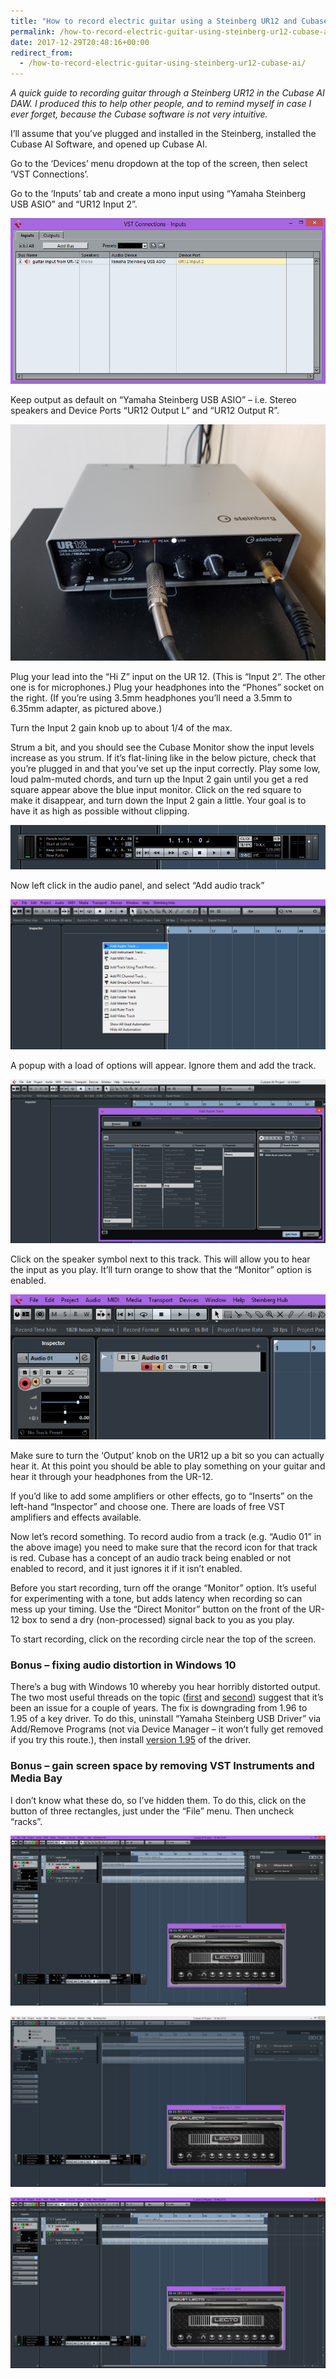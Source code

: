 ```yaml
---
title: "How to record electric guitar using a Steinberg UR12 and Cubase AI"
permalink: /how-to-record-electric-guitar-using-steinberg-ur12-cubase-ai
date: 2017-12-29T20:48:16+00:00
redirect_from:
  - /how-to-record-electric-guitar-using-steinberg-ur12-cubase-ai/
---
```


*A quick guide to recording guitar through a Steinberg UR12 in the Cubase AI DAW. I produced this to help other people, and to remind myself in case I ever forget, because the Cubase software is not very intuitive.*

I’ll assume that you’ve plugged and installed in the Steinberg, installed the Cubase AI Software, and opened up Cubase AI.

Go to the ‘Devices’ menu dropdown at the top of the screen, then select ‘VST Connections’.

Go to the ‘Inputs’ tab and create a mono input using “Yamaha Steinberg USB ASIO” and “UR12 Input 2”.

![Cubase AI VST Connections controls - Input tab](https://github.com/martinlugton/martinlugton.github.io/blob/main/images/setting-up-input-audio-bus-steinberg-ur-12-and-cubase.png?raw=true)

Keep output as default on “Yamaha Steinberg USB ASIO” – i.e. Stereo speakers and Device Ports “UR12 Output L” and “UR12 Output R”.

![Steinberg UR-12 with guitar lead and headphones plugged in](https://github.com/martinlugton/martinlugton.github.io/blob/main/images/Steinberg-UR-12-with-guitar-lead-plugged-in.jpg?raw=true)

Plug your lead into the “Hi Z” input on the UR 12. (This is “Input 2”. The other one is for microphones.) Plug your headphones into the “Phones” socket on the right. (If you’re using 3.5mm headphones you’ll need a 3.5mm to 6.35mm adapter, as pictured above.)

Turn the Input 2 gain knob up to about 1/4 of the max.

Strum a bit, and you should see the Cubase Monitor show the input levels increase as you strum. If it’s flat-lining like in the below picture, check that you’re plugged in and that you’ve set up the input correctly. Play some low, loud palm-muted chords, and turn up the Input 2 gain until you get a red square appear above the blue input monitor. Click on the red square to make it disappear, and turn down the Input 2 gain a little. Your goal is to have it as high as possible without clipping.

![Cubase AI monitor showing no input](https://github.com/martinlugton/martinlugton.github.io/blob/main/images/monitor-with-no-input.png?raw=true)

Now left click in the audio panel, and select “Add audio track”

![menu for adding new tracks in Cubase AI](https://github.com/martinlugton/martinlugton.github.io/blob/main/images/add-new-audio-track.png?raw=true)

A popup with a load of options will appear. Ignore them and add the track.

![Cubase AI add audio track settings](https://github.com/martinlugton/martinlugton.github.io/blob/main/images/add-audio-track-lots-of-settings-to-ignore.png?raw=true)

Click on the speaker symbol next to this track. This will allow you to hear the input as you play. It’ll turn orange to show that the “Monitor” option is enabled.

![Audio track with Monitor option selected](https://github.com/martinlugton/martinlugton.github.io/blob/main/images/Cubase-click-Monitor-to-hear-your-input.png?raw=true)

Make sure to turn the ‘Output’ knob on the UR12 up a bit so you can actually hear it. At this point you should be able to play something on your guitar and hear it through your headphones from the UR-12.

If you’d like to add some amplifiers or other effects, go to “Inserts” on the left-hand “Inspector” and choose one. There are loads of free VST amplifiers and effects available.

Now let’s record something. To record audio from a track (e.g. “Audio 01” in the above image) you need to make sure that the record icon for that track is red. Cubase has a concept of an audio track being enabled or not enabled to record, and it just ignores it if it isn’t enabled.

Before you start recording, turn off the orange “Monitor” option. It’s useful for experimenting with a tone, but adds latency when recording so can mess up your timing. Use the “Direct Monitor” button on the front of the UR-12 box to send a dry (non-processed) signal back to you as you play.

To start recording, click on the recording circle near the top of the screen.

### Bonus – fixing audio distortion in Windows 10

There’s a bug with Windows 10 whereby you hear horribly distorted output.
The two most useful threads on the topic ([first](https://www.steinberg.net/forums/viewtopic.php?f=157&t=89056) and [second](https://www.steinberg.net/forums/viewtopic.php?f=157&t=91983)) suggest that it’s been an issue for a couple of years. The fix is downgrading from 1.96 to 1.95 of a key driver. To do this, uninstall “Yamaha Steinberg USB Driver” via Add/Remove Programs (not via Device Manager – it won’t fully get removed if you try this route.), then install [version 1.95](http://www.yamahaproaudio.com/global/en/downloads/firmware_software/yamaha_steinberg_usb_driver/yamaha_steinberg_usb_driver_195_win64.jsp) of the driver.

### Bonus – gain screen space by removing VST Instruments and Media Bay

I don’t know what these do, so I’ve hidden them. To do this, click on the button of three rectangles, just under the “File” menu. Then uncheck “racks”.

![Cubase before removing VST instruments and racks](https://github.com/martinlugton/martinlugton.github.io/blob/main/images/Cubase-before-removing-VST-instruments-and-racks.png?raw=true)

![Cubase disabling racks and VST instruments panel](https://github.com/martinlugton/martinlugton.github.io/blob/main/images/Cubase-disabling-racks-and-VST-instruments-panel-e1518964190.png?raw=true)

![Cubase more room to breathe](https://github.com/martinlugton/martinlugton.github.io/blob/main/images/Cubase-more-room-to-breathe.png?raw=true)